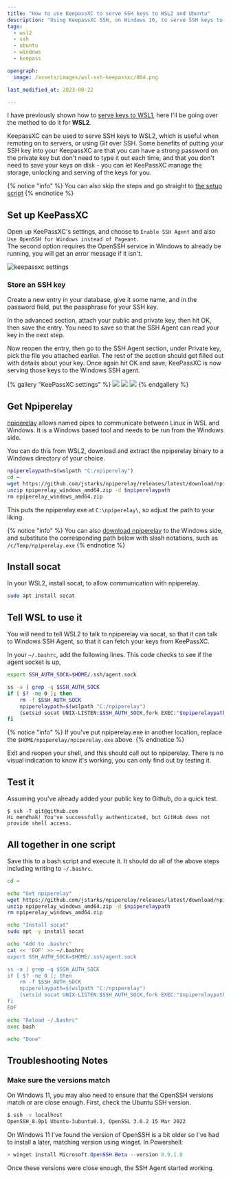 ```yaml
---
title: "How to use KeepassXC to serve SSH keys to WSL2 and Ubuntu"
description: "Using KeepassXC SSH, on Windows 10, to serve SSH keys to WSL 2 running Ubuntu"
tags: 
  - wsl2
  - ssh
  - ubuntu
  - windows
  - keepass

opengraph: 
  image: /assets/images/wsl-ssh-keepassxc/004.png

last_modified_at: 2023-08-22

---
```



I have previously shown how to [serve keys to WSL1](/wsl-keepassxc-ssh/), here I'll be going over the method to do it for **WSL2**. 

KeepassXC can be used to serve SSH keys to WSL2, which is useful when remoting on to servers, or using Git over SSH. Some benefits of putting your SSH key into your KeepassXC are that you can have a strong password on the private key but don't need to type it out each time, and that you don't need to save your keys on disk - you can let KeePassXC manage the storage, unlocking and serving of the keys for you.  


{% notice "info" %}
You can also skip the steps and go straight to [the setup script](#all-together-in-one-script)
{% endnotice %}


## Set up KeePassXC

Open up KeePassXC's settings, and choose to `Enable SSH Agent` and also `Use OpenSSH for Windows instead of Pageant`.  
The second option requires the OpenSSH service in Windows to already be running, you will get an error message if it isn't. 

![keepassxc settings](/assets/images/wsl-ssh-keepassxc/001.png)



### Store an SSH key


Create a new entry in your database, give it some name, and in the password field, put the passphrase for your SSH key. 

In the advanced section, attach your public and private key, then hit OK, then save the entry.  You need to save so that the SSH Agent can read your key in the next step. 

Now reopen the entry, then go to the SSH Agent section, under Private key, pick the file you attached earlier.  The rest of the section should get filled out with details about your key. Once again hit OK and save; KeePassXC is now serving those keys to the Windows SSH agent. 


{% gallery "KeePassXC settings" %}
![](/assets/images/wsl-ssh-keepassxc/002.png)
![](/assets/images/wsl-ssh-keepassxc/003.png)
![](/assets/images/wsl-ssh-keepassxc/004.png)
{% endgallery %}

## Get Npiperelay


[npiperelay](https://github.com/jstarks/npiperelay) allows named pipes to communicate between Linux in WSL and Windows. It is a Windows based tool and needs to be run from the Windows side. 

You can do this from WSL2, download and extract the npiperelay binary to a Windows directory of your choice.  

```bash
npiperelaypath=$(wslpath "C:/npiperelay")
cd ~
wget https://github.com/jstarks/npiperelay/releases/latest/download/npiperelay_windows_amd64.zip
unzip npiperelay_windows_amd64.zip -d $npiperelaypath
rm npiperelay_windows_amd64.zip
```

This puts the npiperelay.exe at `C:\npiperelay\`, so adjust the path to your liking.  

{% notice "info" %}
You can also [download npiperelay](https://github.com/jstarks/npiperelay/releases) to the Windows side, and substitute the corresponding path below with slash notations, such as `/c/Temp/npiperelay.exe`
{% endnotice %}



## Install socat

In your WSL2, install socat, to allow communication with npiperelay.

```bash
sudo apt install socat
```



## Tell WSL to use it

You will need to tell WSL2 to talk to npiperelay via socat, so that it can talk to Windows SSH Agent, so that it can fetch your keys from KeePassXC.  

In your `~/.bashrc`, add the following lines.  This code checks to see if the agent socket is up, 

```bash
export SSH_AUTH_SOCK=$HOME/.ssh/agent.sock

ss -a | grep -q $SSH_AUTH_SOCK
if [ $? -ne 0 ]; then
    rm -f $SSH_AUTH_SOCK
    npiperelaypath=$(wslpath "C:/npiperelay")
    (setsid socat UNIX-LISTEN:$SSH_AUTH_SOCK,fork EXEC:"$npiperelaypath/npiperelay.exe -ei -s //./pipe/openssh-ssh-agent",nofork &) >/dev/null 2>&1
fi
```

{% notice "info" %}
If you've put npiperelay.exe in another location, replace the `$HOME/npiperelay/npiperelay.exe` above.
{% endnotice %}

Exit and reopen your shell, and this should call out to npiperelay.  There is no visual indication to know it's working, you can only find out by testing it. 

## Test it

Assuming you've already added your public key to Github, do a quick test. 

```
$ ssh -T git@github.com
Hi mendhak! You've successfully authenticated, but GitHub does not provide shell access.
```

## All together in one script

Save this to a bash script and execute it.  It should do all of the above steps including writing to `~/.bashrc`.  

```bash
cd ~

echo "Get npiperelay"
wget https://github.com/jstarks/npiperelay/releases/latest/download/npiperelay_windows_amd64.zip
unzip npiperelay_windows_amd64.zip -d $npiperelaypath
rm npiperelay_windows_amd64.zip

echo "Install socat"
sudo apt -y install socat

echo "Add to .bashrc"
cat << 'EOF' >> ~/.bashrc
export SSH_AUTH_SOCK=$HOME/.ssh/agent.sock

ss -a | grep -q $SSH_AUTH_SOCK
if [ $? -ne 0 ]; then
    rm -f $SSH_AUTH_SOCK
    npiperelaypath=$(wslpath "C:/npiperelay")
    (setsid socat UNIX-LISTEN:$SSH_AUTH_SOCK,fork EXEC:"$npiperelaypath/npiperelay.exe -ei -s //./pipe/openssh-ssh-agent",nofork &) >/dev/null 2>&1
fi
EOF

echo "Reload ~/.bashrc"
exec bash

echo "Done"

```

## Troubleshooting Notes

### Make sure the versions match

On Windows 11, you may also need to ensure that the OpenSSH versions match or are close enough. First, check the Ubuntu SSH version. 

```bash
$ ssh -v localhost
OpenSSH_8.9p1 Ubuntu-3ubuntu0.1, OpenSSL 3.0.2 15 Mar 2022
```

On Windows 11 I've found the version of OpenSSH is a bit older so I've had to install a later, matching version using winget. In Powershell:

```powershell
> winget install Microsoft.OpenSSH.Beta --version 8.9.1.0
```

Once these versions were close enough, the SSH Agent started working. 

